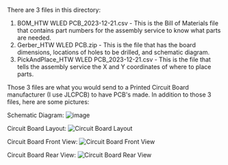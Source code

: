 There are 3 files in this directory:
  1. BOM_HTW WLED PCB_2023-12-21.csv - This is the Bill of Materials file that contains part numbers for the assembly service to know what parts are needed.
  2. Gerber_HTW WLED PCB.zip - This is the file that has the board dimensions, locations of holes to be drilled, and schematic diagram. 
  3. PickAndPlace_HTW WLED PCB_2023-12-21.csv - This is the file that tells the assembly service the X and Y coordinates of where to place parts.

Those 3 files are what you would send to a Printed Circuit Board manufacturer (I use JLCPCB) to have PCB's made.
In addition to those 3 files, here are some pictures:

Schematic Diagram:
![image](https://github.com/GitYaSome/HTW-Pixel-Controllers/assets/18668499/b1fddeb2-51db-416d-80be-38fbf53b0350)


Circuit Board Layout:
![Circuit Board Layout](https://github.com/GitYaSome/HTW-Pixel-Controllers/assets/18668499/30811be7-3531-4208-9253-fbe33171c087)


Circuit Board Front View:
![Circuit Board Front View](https://github.com/GitYaSome/HTW-Pixel-Controllers/assets/18668499/97776721-c5d7-4514-b2a9-a30cf4917abe)


Circuit Board Rear View:
![Circuit Board Rear View](https://github.com/GitYaSome/HTW-Pixel-Controllers/assets/18668499/a4315ec3-1b58-4f06-96cc-f4d2e17a5ead)

